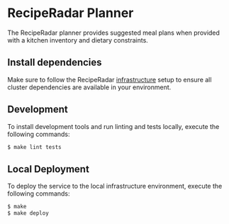 # RecipeRadar Planner

 The RecipeRadar planner provides suggested meal plans when provided with a kitchen inventory and dietary constraints.

## Install dependencies

Make sure to follow the RecipeRadar [infrastructure](https://codeberg.org/openculinary/infrastructure) setup to ensure all cluster dependencies are available in your environment.

## Development

To install development tools and run linting and tests locally, execute the following commands:

```sh
$ make lint tests
```

## Local Deployment

To deploy the service to the local infrastructure environment, execute the following commands:

```sh
$ make
$ make deploy
```
